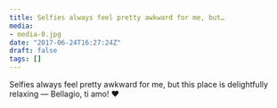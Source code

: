 ```yaml
---
title: Selfies always feel pretty awkward for me, but…
media:
- media-0.jpg
date: "2017-06-24T16:27:24Z"
draft: false
tags: []
---
```

Selfies always feel pretty awkward for me, but this place is delightfully relaxing — Bellagio, ti amo\! ❤️
